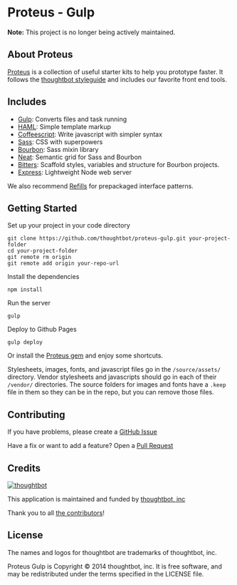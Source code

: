 # Proteus - Gulp

**Note:** This project is no longer being actively maintained.

## About Proteus
[Proteus](http://github.com/thoughtbot/proteus) is a collection of useful
starter kits to help you prototype faster. It follows the
[thoughtbot styleguide](https://github.com/thoughtbot/guides) and includes our
favorite front end tools.

Includes
--------
* [Gulp](http://gulpjs.com): Converts files and task running
* [HAML](http://haml.info):
  Simple template markup
* [Coffeescript](http://coffeescript.org):
  Write javascript with simpler syntax
* [Sass](http://sass-lang.com):
  CSS with superpowers
* [Bourbon](http://bourbon.io):
  Sass mixin library
* [Neat](http://neat.bourbon.io):
  Semantic grid for Sass and Bourbon
* [Bitters](http://bitters.bourbon.io):
  Scaffold styles, variables and structure for Bourbon projects.
* [Express](http://expressjs.com): Lightweight Node web server

We also recommend [Refills](http://refills.bourbon.io/) for prepackaged interface patterns.

Getting Started
---------------
Set up your project in your code directory
```
git clone https://github.com/thoughtbot/proteus-gulp.git your-project-folder
cd your-project-folder
git remote rm origin
git remote add origin your-repo-url
```

Install the dependencies
```
npm install
```

Run the server
```
gulp
```

Deploy to Github Pages
```
gulp deploy
```

Or install the [Proteus gem](https://github.com/thoughtbot/proteus) and enjoy some shortcuts.

Stylesheets, images, fonts, and javascript files go in the `/source/assets/` directory.
Vendor stylesheets and javascripts should go in each of their `/vendor/` directories.
The source folders for images and fonts have a `.keep` file in them so they can be in the repo, but you can remove those files.

Contributing
------------

If you have problems, please create a
[GitHub Issue](https://github.com/thoughtbot/proteus-gulp/issues)

Have a fix or want to add a feature? Open a
[Pull Request](https://github.com/thoughtbot/proteus-gulp/pulls)


Credits
-------

[![thoughtbot](http://images.thoughtbot.com/bourbon/thoughtbot-logo.svg)](http://thoughtbot.com)

This application is maintained and funded by [thoughtbot, inc](http://thoughtbot.com/community)

Thank you to all [the contributors](https://github.com/thoughtbot/proteus-middleman/contributors)!

License
-------

The names and logos for thoughtbot are trademarks of thoughtbot, inc.

Proteus Gulp is Copyright © 2014 thoughtbot, inc. It is free software, and may be
redistributed under the terms specified in the LICENSE file.
